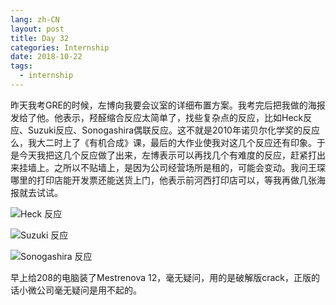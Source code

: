 ```yaml
---
lang: zh-CN
layout: post
title: Day 32
categories: Internship
date: 2018-10-22
tags:
  - internship
---
```


昨天我考GRE的时候，左博向我要会议室的详细布置方案。我考完后把我做的海报发给了他。他表示，羟醛缩合反应太简单了，找些复杂点的反应，比如Heck反应、Suzuki反应、Sonogashira偶联反应。这不就是2010年诺贝尔化学奖的反应么，我大二时上了《有机合成》课，最后的大作业使我对这几个反应还有印象。于是今天我把这几个反应做了出来，左博表示可以再找几个有难度的反应，赶紧打出来挂墙上。之所以不贴墙上，是因为公司经营场所是租的，可能会变动。我问王琛哪里的打印店能开发票还能送货上门，他表示前河西打印店可以，等我再做几张海报就去试试。

![Heck 反应](https://img.njzjz.win/?url=drive.google.com/uc?id=18kz95wzbsaOGWu209O0OsNRfEIk8JZK2)

![Suzuki 反应](https://img.njzjz.win/?url=drive.google.com/uc?id=1NOQLKiI2Je9EUdAb6RMCViRlqd50CbMg)

![Sonogashira 反应](https://img.njzjz.win/?url=drive.google.com/uc?id=1e3daAZndCuY8Gf7KFyWgcK0p_3a6ci_u)

早上给208的电脑装了Mestrenova 12，毫无疑问，用的是破解版crack，正版的话小微公司毫无疑问是用不起的。
